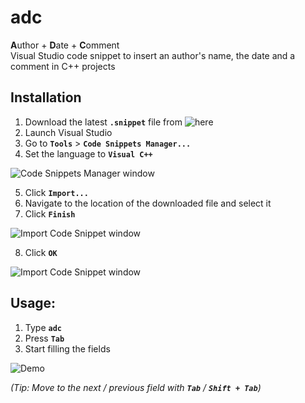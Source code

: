 # adc
**A**uthor + **D**ate + **C**omment  
Visual Studio code snippet to insert an author's name, the date and a comment in C++ projects

## Installation

1) Download the latest **`.snippet`** file from ![**`here`**](https://github.com/tzikas97/adc/releases)
2) Launch Visual Studio
3) Go to **`Tools`** > **`Code Snippets Manager...`**
4) Set the language to **`Visual C++`**

![Code Snippets Manager window](https://user-images.githubusercontent.com/19753490/39680284-88bd23b8-51a7-11e8-8f0a-4a542bc86a5b.png)

5) Click **`Import...`**
6) Navigate to the location of the downloaded file and select it
7) Click **`Finish`**

![Import Code Snippet window](https://user-images.githubusercontent.com/19753490/39950492-136f7af2-558a-11e8-8f41-066ac2ee37f8.png)

8) Click **`OK`**

![Import Code Snippet window](https://user-images.githubusercontent.com/19753490/39950509-38e9ed4e-558a-11e8-9929-137afc158401.png)

## Usage:

1) Type **`adc`**
2) Press **`Tab`**
3) Start filling the fields


![Demo](https://user-images.githubusercontent.com/19753490/39950646-52d6affc-558b-11e8-8da1-2f59b986d26a.gif)

_(Tip: Move to the next / previous field with **`Tab`** / **`Shift + Tab`**)_
